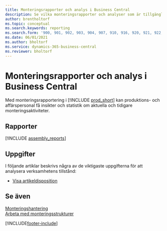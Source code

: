 ```yaml
---
title: Monteringsrapporter och analys i Business Central
description: Se vilka monteringsrapporter och analyser som är tillgängliga i standardversionen av Business Central så att du kan hålla reda på din verksamhet.
author: brentholtorf
ms.topic: conceptual
ms.search.keywords: reporting
ms.search.form: '900, 901, 902, 903, 904, 907, 910, 916, 920, 921, 922, 923, 940, 941, 942, 930, 931, 932, 914, 915, 905, Report_801, Report_809, Report_810, Report_811, Report_812, Report_915, Report_5871, Report_5872'
ms.date: 06/01/2021
ms.author: bholtorf
ms.service: dynamics-365-business-central
ms.reviewer: bholtorf
---
```

# <a name="assembly-reports-and-analytics-in-business-central"></a>Monteringsrapporter och analys i Business Central

Med monteringsrapportering i [!INCLUDE [prod_short](includes/prod_short.md)] kan produktions- och affärspersonal få insikter och statistik om aktuella och tidigare monteringsaktiviteter.  

## <a name="reports"></a>Rapporter

[!INCLUDE [assembly_reports](includes/assembly-reports-include.md)]

## <a name="tasks"></a>Uppgifter

I följande artiklar beskrivs några av de viktigaste uppgifterna för att analysera verksamhetens tillstånd:

* [Visa artikeldisposition](inventory-how-availability-overview.md)

## <a name="see-also"></a>Se även

[Monteringshantering](assembly-assemble-items.md)  
[Arbeta med monteringsstrukturer](assembly-how-work-assembly-boms.md)  

[!INCLUDE[footer-include](includes/footer-banner.md)]

